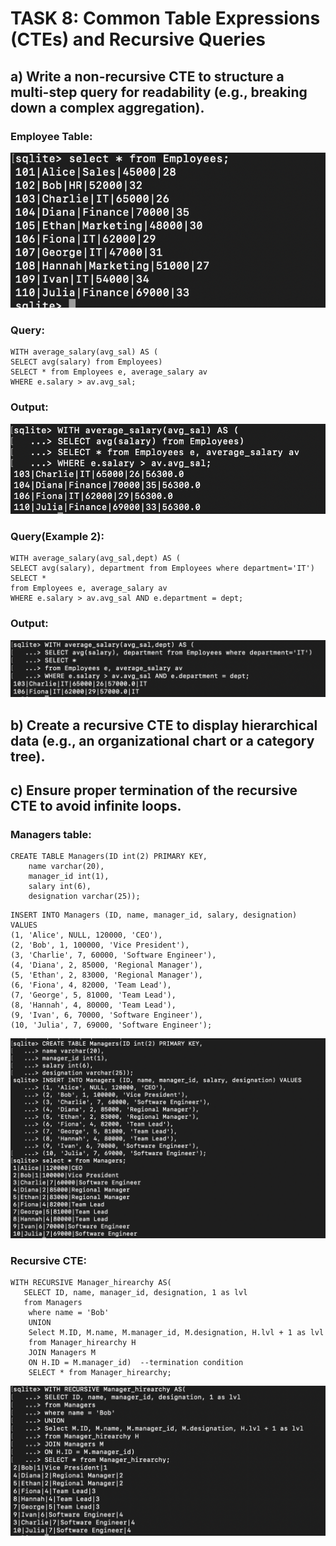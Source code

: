 # TASK 8: Common Table Expressions (CTEs) and Recursive Queries

## a) Write a non-recursive CTE to structure a multi-step query for readability (e.g., breaking down a complex aggregation).

### Employee Table:

![](task8_employees.png)

### Query:

```
WITH average_salary(avg_sal) AS (
SELECT avg(salary) from Employees)
SELECT * from Employees e, average_salary av
WHERE e.salary > av.avg_sal;
```

### Output:

![](task8_ex1_1.png)

### Query(Example 2):

```
WITH average_salary(avg_sal,dept) AS (
SELECT avg(salary), department from Employees where department='IT')
SELECT *
from Employees e, average_salary av
WHERE e.salary > av.avg_sal AND e.department = dept;
```

### Output:

![](task8_ex1_2.png)

## b) Create a recursive CTE to display hierarchical data (e.g., an organizational chart or a category tree).

## c) Ensure proper termination of the recursive CTE to avoid infinite loops.

### Managers table:

```
CREATE TABLE Managers(ID int(2) PRIMARY KEY,
    name varchar(20),
    manager_id int(1),
    salary int(6),
    designation varchar(25));
```

```
INSERT INTO Managers (ID, name, manager_id, salary, designation) VALUES
(1, 'Alice', NULL, 120000, 'CEO'),
(2, 'Bob', 1, 100000, 'Vice President'),
(3, 'Charlie', 7, 60000, 'Software Engineer'),
(4, 'Diana', 2, 85000, 'Regional Manager'),
(5, 'Ethan', 2, 83000, 'Regional Manager'),
(6, 'Fiona', 4, 82000, 'Team Lead'),
(7, 'George', 5, 81000, 'Team Lead'),
(8, 'Hannah', 4, 80000, 'Team Lead'),
(9, 'Ivan', 6, 70000, 'Software Engineer'),
(10, 'Julia', 7, 69000, 'Software Engineer');
```

![](task8_managers.png)

### Recursive CTE:

```
WITH RECURSIVE Manager_hirearchy AS(
   SELECT ID, name, manager_id, designation, 1 as lvl
   from Managers
    where name = 'Bob'
    UNION
    Select M.ID, M.name, M.manager_id, M.designation, H.lvl + 1 as lvl
    from Manager_hirearchy H
    JOIN Managers M
    ON H.ID = M.manager_id)  --termination condition
    SELECT * from Manager_hirearchy;
```

![](task8_recursive_CTE.png)
